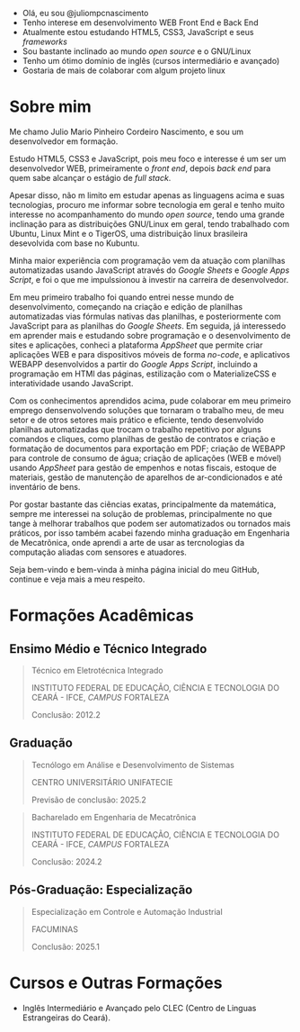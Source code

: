 - Olá, eu sou @juliompcnascimento
- Tenho interese em desenvolvimento WEB Front End e Back End
- Atualmente estou estudando HTML5, CSS3, JavaScript e seus *frameworks*
- Sou bastante inclinado ao mundo *open source* e o GNU/Linux
- Tenho um ótimo domínio de inglês (cursos intermediário e avançado)
- Gostaria de mais de colaborar com algum projeto linux

<!---
juliompcnascimento/juliompcnascimento is a ✨ special ✨ repository because its `README.md` (this file) appears on your GitHub profile.
You can click the Preview link to take a look at your changes.
--->
# Sobre mim

Me chamo Julio Mario Pinheiro Cordeiro Nascimento, e sou um desenvolvedor em formação.

Estudo HTML5, CSS3 e JavaScript, pois meu foco e interesse é um ser um desenvolvedor WEB, primeiramente o *front end*, depois *back end* para quem sabe alcançar o estágio de *full stack*.

Apesar disso, não m limito em estudar apenas as linguagens acima e suas tecnologias, procuro me informar sobre tecnologia em geral e tenho muito interesse no acompanhamento do mundo *open source*, tendo uma grande inclinação para as distribuições GNU/Linux em geral, tendo trabalhado com Ubuntu, Linux Mint e o TigerOS, uma distribuição linux brasileira desevolvida com base no Kubuntu.

Minha maior experiência com programação vem da atuação com planilhas automatizadas usando JavaScript através do *Google Sheets* e *Google Apps Script*, e foi o que me impulssionou à investir na carreira de desenvolvedor.

Em meu primeiro trabalho foi quando entrei nesse mundo de desenvolvimento, começando na criação e edição de planilhas automatizadas vias fórmulas nativas das planilhas, e posteriormente com JavaScript para as planilhas do *Google Sheets*. Em seguida, já interessedo em aprender mais e estudando sobre programação e o desenvolvimento de sites e aplicações, conheci a plataforma *AppSheet* que permite criar aplicações WEB e para dispositivos móveis de forma *no-code*, e aplicativos WEBAPP desenvolvidos a partir do *Google Apps Script*, incluindo a programação em HTMl das páginas, estilização com o MaterializeCSS e interatividade usando JavaScript.

Com os conhecimentos aprendidos acima, pude colaborar em meu primeiro emprego densenvolvendo soluções que tornaram o trabalho meu, de meu setor e de otros setores mais prático e eficiente, tendo desenvolvido planilhas automatizadas que trocam o trabalho repetitivo por alguns comandos e cliques, como planilhas de gestão de contratos e criação e formatação de documentos para exportação em PDF; criação de WEBAPP para controle de consumo de água; criação de aplicações (WEB e móvel) usando *AppSheet* para gestão de empenhos e notas fiscais, estoque de materiais, gestão de manutenção de aparelhos de ar-condicionados e até inventário de bens.

Por gostar bastante das ciẽncias exatas, principalmente da matemática, sempre me interessei na solução de problemas, principalmente no que tange à melhorar trabalhos que podem ser automatizados ou tornados mais práticos, por isso também acabei fazendo minha graduação em Engenharia de Mecatrõnica, onde aprendi a arte de usar as tercnologias da computação aliadas com sensores e atuadores.

Seja bem-vindo e bem-vinda à minha página inicial do meu GitHub, continue e veja mais a meu respeito.

# Formações Acadêmicas

## Ensimo Médio e Técnico Integrado

>
> Técnico em Eletrotécnica Integrado
>
> INSTITUTO FEDERAL DE EDUCAÇÃO, CIẼNCIA E TECNOLOGIA DO CEARÁ - IFCE, *CAMPUS* FORTALEZA
>
> Conclusão: 2012.2
>

## Graduação

>
> Tecnólogo em Análise e Desenvolvimento de Sistemas
>
> CENTRO UNIVERSITÁRIO UNIFATECIE
>
> Previsão de conclusão: 2025.2
>

>
> Bacharelado em Engenharia de Mecatrônica
>
> INSTITUTO FEDERAL DE EDUCAÇÃO, CIẼNCIA E TECNOLOGIA DO CEARÁ - IFCE, *CAMPUS* FORTALEZA
>
> Conclusão: 2024.2
>

## Pós-Graduação: Especialização

>
> Especialização em Controle e Automação Industrial
>
> FACUMINAS
>
> Conclusão: 2025.1
>

# Cursos e Outras Formações

- Inglês Intermediário e Avançado pelo CLEC (Centro de Linguas Estrangeiras do Ceará).

